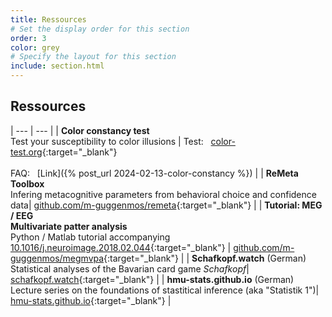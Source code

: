 ```yaml
---
title: Ressources
# Set the display order for this section
order: 3
color: grey
# Specify the layout for this section
include: section.html
---
```

## Ressources

| --- | --- |
| **Color constancy test**<br>Test your susceptibility to color illusions | Test: &nbsp; [color-test.org](https://color-test.org){:target="_blank"}<br><br>FAQ: &nbsp; [Link]({% post_url 2024-02-13-color-constancy %}) |
| **ReMeta Toolbox**<br>Infering  metacognitive parameters from behavioral choice and confidence data| [github.com/m-guggenmos/remeta](https://github.com/m-guggenmos/remeta){:target="_blank"} |
| **Tutorial: MEG / EEG<br>Multivariate patter analysis**<br>Python / Matlab tutorial accompanying [10.1016/j.neuroimage.2018.02.044](https://doi.org/10.1016/j.neuroimage.2018.02.044){:target="_blank"} | [github.com/m-guggenmos/megmvpa](https://github.com/m-guggenmos/megmvpa){:target="_blank"} |
| **Schafkopf.watch** (German)<br>Statistical analyses of the Bavarian card game *Schafkopf*| [schafkopf.watch](https://schafkopf.watch/){:target="_blank"} |
| **hmu-stats.github.io** (German)<br>Lecture series on the foundations of stastitical inference (aka "Statistik 1")| [hmu-stats.github.io](https://hmu-stats.github.io/){:target="_blank"} |